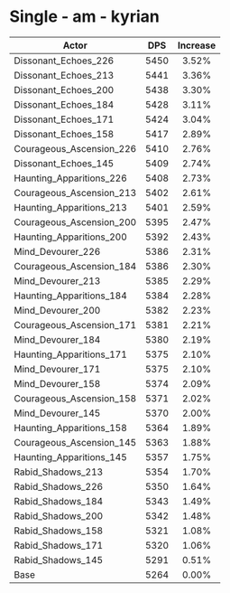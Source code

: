 # Single - am - kyrian
| Actor | DPS | Increase |
|---|:---:|:---:|
|Dissonant_Echoes_226|5450|3.52%|
|Dissonant_Echoes_213|5441|3.36%|
|Dissonant_Echoes_200|5438|3.30%|
|Dissonant_Echoes_184|5428|3.11%|
|Dissonant_Echoes_171|5424|3.04%|
|Dissonant_Echoes_158|5417|2.89%|
|Courageous_Ascension_226|5410|2.76%|
|Dissonant_Echoes_145|5409|2.74%|
|Haunting_Apparitions_226|5408|2.73%|
|Courageous_Ascension_213|5402|2.61%|
|Haunting_Apparitions_213|5401|2.59%|
|Courageous_Ascension_200|5395|2.47%|
|Haunting_Apparitions_200|5392|2.43%|
|Mind_Devourer_226|5386|2.31%|
|Courageous_Ascension_184|5386|2.30%|
|Mind_Devourer_213|5385|2.29%|
|Haunting_Apparitions_184|5384|2.28%|
|Mind_Devourer_200|5382|2.23%|
|Courageous_Ascension_171|5381|2.21%|
|Mind_Devourer_184|5380|2.19%|
|Haunting_Apparitions_171|5375|2.10%|
|Mind_Devourer_171|5375|2.10%|
|Mind_Devourer_158|5374|2.09%|
|Courageous_Ascension_158|5371|2.02%|
|Mind_Devourer_145|5370|2.00%|
|Haunting_Apparitions_158|5364|1.89%|
|Courageous_Ascension_145|5363|1.88%|
|Haunting_Apparitions_145|5357|1.75%|
|Rabid_Shadows_213|5354|1.70%|
|Rabid_Shadows_226|5350|1.64%|
|Rabid_Shadows_184|5343|1.49%|
|Rabid_Shadows_200|5342|1.48%|
|Rabid_Shadows_158|5321|1.08%|
|Rabid_Shadows_171|5320|1.06%|
|Rabid_Shadows_145|5291|0.51%|
|Base|5264|0.00%|
